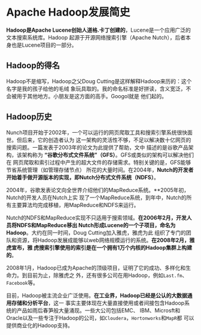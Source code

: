 Apache Hadoop发展简史
================================================================================
**Hadoop是Apache Lucene创始人道格.卡丁创建的**，Lucene是一个应用广泛的文本搜索系统库。Hadoop
起源于开源网络搜索引擎（Apache Nutch），后者本身也是Lucene项目的一部分。

## Hadoop的得名
Hadoop不是缩写，Hadoop之父Doug Cutting是这样解释Hadoop来历的：这个名字是我的孩子给他的毛绒
象玩具取的。我的命名标准是好拼读，含义宽泛，不会被用于其他地方。小朋友是这方面的高手。Googol就是
他们起的。

## Hadoop历史
Nunch项目开始于2002年，一个可以运行的网页爬取工具和搜索引擎系统很快面世。但后来，它的创造者认为
这一架构的灵活性不够，不足以解决数十亿网页的搜索问题。一篇发表于2003年的论文为此提供了帮助，文中
描述的是谷歌产品架构，该架构称为 **“谷歌分布式文件系统”（GFS）**。GFS或类似的架构可以解决他们在
网页爬取和索引过程中产生的超大文件的存储需求。特别关键的是，GFS能够节省系统管理（如管理存储节点）
所花的大量时间。在2004年，**Nutch的开发者开始着手做开源版本的实现，即Nutch分布式文件系统（NDFS）**。

2004年，谷歌发表论文向全世界介绍他们的MapReduce系统。**2005年初，Nutch的开发人员在Nutch上实
现了一个MapReduce系统，到年中，Nutch的所有主要算法均完成移植，用MapReduce和NDFS来运行。

Nutch的NDFS和MapReduce实现不只适用于搜索领域。**在2006年2月，开发人员将NDFS和MapReduce移出
Nutch形成Lucene的一个子项目，命名为Hadoop**。大约在同一时间，Doug Cutting加入雅虎，雅虎为此
组织了专门的团队和资源，将Hadoop发展成能够以web网络规模运行的系统。**在2008年2月，雅虎宣布，雅
虎搜索引擎使用的索引是在一个拥有1万个内核的Hadoop集群上构建的**。

2008年1月，Hadoop已成为Apache的顶级项目，证明了它的成功、多样化和生命力。到目前为止，除雅虎之
外，还有很多公司在用Hadoop，例如`Last.fm`、`Facebook`等。

目前，Hadoop被主流企业广泛使用。**在工业界，Hadoop已经是公认的大数据通用存储和分析平台**，这一
事实主要体现在大量直接使用或者间接包含Hadoop系统的产品如雨后春笋般大量涌现。一些大公司包括EMC、
IBM、Microsft和Oracle以及一些专注于Hadoop的公司，如`Cloudera`，`Hortonworks`和`MapR`都
可以提供商业化的Hadoop支持。
